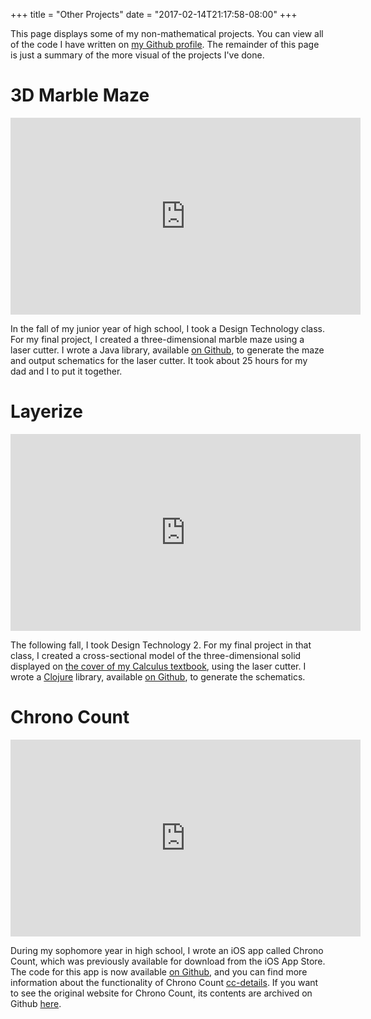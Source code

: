 +++
title = "Other Projects"
date = "2017-02-14T21:17:58-08:00"
+++

This page displays some of my non-mathematical projects. You can view
all of the code I have written on [my Github profile][github]. The
remainder of this page is just a summary of the more visual of the
projects I've done.

[github]: https://github.com/raxod502

# 3D Marble Maze

<iframe width="560" height="315" src="https://www.youtube.com/embed/4UkSArJKgSg" frameborder="0" allowfullscreen></iframe>

In the fall of my junior year of high school, I took a Design
Technology class. For my final project, I created a three-dimensional
marble maze using a laser cutter. I wrote a Java library,
available [on Github][mazegen], to generate the maze and output
schematics for the laser cutter. It took about 25 hours for my dad and
I to put it together.

[mazegen]: https://github.com/raxod502/MazeGen

# Layerize

<iframe width="560" height="315" src="https://www.youtube.com/embed/SpUkQ700BqQ" frameborder="0" allowfullscreen></iframe>

The following fall, I took Design Technology 2. For my final project
in that class, I created a cross-sectional model of the
three-dimensional solid displayed
on [the cover of my Calculus textbook][cover], using the laser cutter.
I wrote a [Clojure] library, available [on Github][layerize], to
generate the schematics.

[cover]: /files/CalculusTextbookCover.pdf
[clojure]: https://clojure.org/
[layerize]: https://github.com/raxod502/layerize

# Chrono Count

<iframe width="560" height="315" src="https://www.youtube.com/embed/rLe4SVMD9gw" frameborder="0" allowfullscreen></iframe>

During my sophomore year in high school, I wrote an iOS app called
Chrono Count, which was previously available for download from the iOS
App Store. The code for this app is now available [on Github][cc], and
you can find more information about the functionality of Chrono Count
[cc-details]. If you want to see the original website for Chrono
Count, its contents are archived on Github [here][cc-website].

[cc]: https://github.com/raxod502/chrono-count
[cc-details]: /files/ChronoCountDetails.pdf
[cc-website]: https://github.com/raxod502/chrono-count/tree/master/Site
